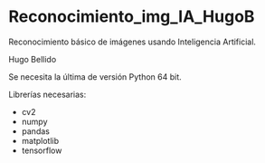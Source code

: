 # Reconocimiento_img_IA_HugoB
Reconocimiento básico de imágenes usando Inteligencia Artificial.

Hugo Bellido

Se necesita la última de versión Python 64 bit.

Librerías necesarias:
- cv2
- numpy
- pandas
- matplotlib
- tensorflow
